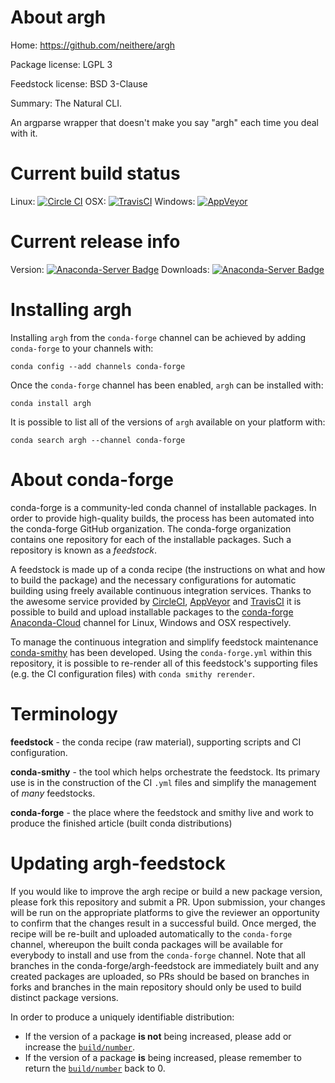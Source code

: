 About argh
==========

Home: https://github.com/neithere/argh

Package license: LGPL 3

Feedstock license: BSD 3-Clause

Summary: The Natural CLI.

An argparse wrapper that doesn't make you say "argh" each time you deal with it.


Current build status
====================

Linux: [![Circle CI](https://circleci.com/gh/conda-forge/argh-feedstock.svg?style=shield)](https://circleci.com/gh/conda-forge/argh-feedstock)
OSX: [![TravisCI](https://travis-ci.org/conda-forge/argh-feedstock.svg?branch=master)](https://travis-ci.org/conda-forge/argh-feedstock)
Windows: [![AppVeyor](https://ci.appveyor.com/api/projects/status/github/conda-forge/argh-feedstock?svg=True)](https://ci.appveyor.com/project/conda-forge/argh-feedstock/branch/master)

Current release info
====================
Version: [![Anaconda-Server Badge](https://anaconda.org/conda-forge/argh/badges/version.svg)](https://anaconda.org/conda-forge/argh)
Downloads: [![Anaconda-Server Badge](https://anaconda.org/conda-forge/argh/badges/downloads.svg)](https://anaconda.org/conda-forge/argh)

Installing argh
===============

Installing `argh` from the `conda-forge` channel can be achieved by adding `conda-forge` to your channels with:

```
conda config --add channels conda-forge
```

Once the `conda-forge` channel has been enabled, `argh` can be installed with:

```
conda install argh
```

It is possible to list all of the versions of `argh` available on your platform with:

```
conda search argh --channel conda-forge
```


About conda-forge
=================

conda-forge is a community-led conda channel of installable packages.
In order to provide high-quality builds, the process has been automated into the
conda-forge GitHub organization. The conda-forge organization contains one repository
for each of the installable packages. Such a repository is known as a *feedstock*.

A feedstock is made up of a conda recipe (the instructions on what and how to build
the package) and the necessary configurations for automatic building using freely
available continuous integration services. Thanks to the awesome service provided by
[CircleCI](https://circleci.com/), [AppVeyor](http://www.appveyor.com/)
and [TravisCI](https://travis-ci.org/) it is possible to build and upload installable
packages to the [conda-forge](https://anaconda.org/conda-forge)
[Anaconda-Cloud](http://docs.anaconda.org/) channel for Linux, Windows and OSX respectively.

To manage the continuous integration and simplify feedstock maintenance
[conda-smithy](http://github.com/conda-forge/conda-smithy) has been developed.
Using the ``conda-forge.yml`` within this repository, it is possible to re-render all of
this feedstock's supporting files (e.g. the CI configuration files) with ``conda smithy rerender``.


Terminology
===========

**feedstock** - the conda recipe (raw material), supporting scripts and CI configuration.

**conda-smithy** - the tool which helps orchestrate the feedstock.
                   Its primary use is in the construction of the CI ``.yml`` files
                   and simplify the management of *many* feedstocks.

**conda-forge** - the place where the feedstock and smithy live and work to
                  produce the finished article (built conda distributions)


Updating argh-feedstock
=======================

If you would like to improve the argh recipe or build a new
package version, please fork this repository and submit a PR. Upon submission,
your changes will be run on the appropriate platforms to give the reviewer an
opportunity to confirm that the changes result in a successful build. Once
merged, the recipe will be re-built and uploaded automatically to the
`conda-forge` channel, whereupon the built conda packages will be available for
everybody to install and use from the `conda-forge` channel.
Note that all branches in the conda-forge/argh-feedstock are
immediately built and any created packages are uploaded, so PRs should be based
on branches in forks and branches in the main repository should only be used to
build distinct package versions.

In order to produce a uniquely identifiable distribution:
 * If the version of a package **is not** being increased, please add or increase
   the [``build/number``](http://conda.pydata.org/docs/building/meta-yaml.html#build-number-and-string).
 * If the version of a package **is** being increased, please remember to return
   the [``build/number``](http://conda.pydata.org/docs/building/meta-yaml.html#build-number-and-string)
   back to 0.
